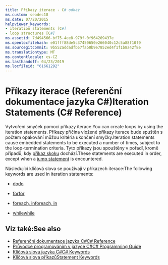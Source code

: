 ```yaml
---
title: Příkazy iterace - C# odkaz
ms.custom: seodec18
ms.date: 07/20/2015
helpviewer_keywords:
- iteration statements [C#]
- loop structures [C#]
ms.assetid: 7d494566-bf75-4ee8-979f-0f964209437e
ms.openlocfilehash: e01fff88de5c37450650e266040c12c5a88f10f9
ms.sourcegitcommit: 9b552addadfb57fab0b9e7852ed4f1f1b8a42f8e
ms.translationtype: MT
ms.contentlocale: cs-CZ
ms.lasthandoff: 04/23/2019
ms.locfileid: "61661292"
---
```

# <a name="iteration-statements-c-reference"></a><span data-ttu-id="6152a-102">Příkazy iterace (Referenční dokumentace jazyka C#)</span><span class="sxs-lookup"><span data-stu-id="6152a-102">Iteration Statements (C# Reference)</span></span>

<span data-ttu-id="6152a-103">Vytvoření smyček pomocí příkazy iterace.</span><span class="sxs-lookup"><span data-stu-id="6152a-103">You can create loops by using the iteration statements.</span></span> <span data-ttu-id="6152a-104">Příkazy příčina vložené příkazy iterace bude spuštěn s počtem opakování můžou kritéria ukončení smyčky.</span><span class="sxs-lookup"><span data-stu-id="6152a-104">Iteration statements cause embedded statements to be executed a number of times, subject to the loop-termination criteria.</span></span> <span data-ttu-id="6152a-105">Tyto příkazy jsou spouštěny v pořadí, kromě případů, kdy [příkaz skoku](jump-statements.md) dochází.</span><span class="sxs-lookup"><span data-stu-id="6152a-105">These statements are executed in order, except when a [jump statement](jump-statements.md) is encountered.</span></span>

<span data-ttu-id="6152a-106">Následující klíčová slova se používají v příkazech iterace:</span><span class="sxs-lookup"><span data-stu-id="6152a-106">The following keywords are used in iteration statements:</span></span>

- [<span data-ttu-id="6152a-107">do</span><span class="sxs-lookup"><span data-stu-id="6152a-107">do</span></span>](do.md)

- [<span data-ttu-id="6152a-108">for</span><span class="sxs-lookup"><span data-stu-id="6152a-108">for</span></span>](for.md)

- [<span data-ttu-id="6152a-109">foreach, in</span><span class="sxs-lookup"><span data-stu-id="6152a-109">foreach, in</span></span>](foreach-in.md)

- [<span data-ttu-id="6152a-110">while</span><span class="sxs-lookup"><span data-stu-id="6152a-110">while</span></span>](while.md)

## <a name="see-also"></a><span data-ttu-id="6152a-111">Viz také:</span><span class="sxs-lookup"><span data-stu-id="6152a-111">See also</span></span>

- [<span data-ttu-id="6152a-112">Referenční dokumentace jazyka C#</span><span class="sxs-lookup"><span data-stu-id="6152a-112">C# Reference</span></span>](../index.md)
- [<span data-ttu-id="6152a-113">Průvodce programováním v jazyce C#</span><span class="sxs-lookup"><span data-stu-id="6152a-113">C# Programming Guide</span></span>](../../programming-guide/index.md)
- [<span data-ttu-id="6152a-114">Klíčová slova jazyka C#</span><span class="sxs-lookup"><span data-stu-id="6152a-114">C# Keywords</span></span>](index.md)
- [<span data-ttu-id="6152a-115">Klíčová slova příkazů</span><span class="sxs-lookup"><span data-stu-id="6152a-115">Statement Keywords</span></span>](statement-keywords.md)
